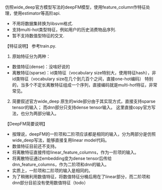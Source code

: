 仿照wide_deep官方模型写法的deepFM模型，使用feature_column作特征处理，使用estimator等高阶api.
* 不用将数据集转换为libsvm格式.
* 支持multi-hot类型特征，例如用户的历史消费物品序列.
* 暂不支持数值型特征的交叉.

【特征说明】
参考train.py.
1. 原始特征分为两种：
* 数值特征(dense)：没啥好说的
* 离散特征(sparse)：id类特征（vocabulary size特别大，使用特征hash），非id类特征（vocabulary size在几个到几百个之间，直接one-hot编码）
特别的，当多个不定长离散特征组成一个序列，直接编码就是multi-hot特征，非常常见。
2. 简要叙述官方wide_deep
原生的wide部分由于其实现方式，直接支持sparse tensor的输入；
而dnn部分只支持dense tensor输入。
这里直接copy官方写法，也分为两部分输入。


【DeepFM简要说明】
* 按理说，deepFM的一阶项和二阶项应该都是相同的输入，分为两部分是仿照wide_deep写法，能够直接复用linear model代码。
* 数值特征目前还不支持。
* 将离散特征直接传给linear_feature_columns，作为一阶项的输入。
* 将离散特征通过embedding变为dense tensor后传给dnn_feature_columns，作为二阶项和dnn的输入。
* 实质上，一阶项和二阶项的输入是相同的。
* 为了稍微利用数值特征，将数值特征分桶后用在了linear部分，而二阶项和dnn部分目前没有使用数值特征（todo）
